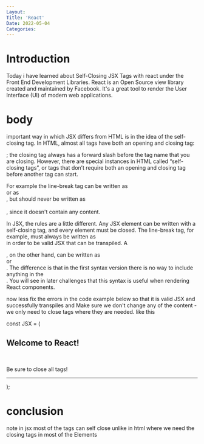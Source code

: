 ```yaml
---
Layout:
Title: 'React'
Date: 2022-05-04
Categories:
---
```


# Introduction

Today i have learned about Self-Closing JSX Tags with react 
 under the Front End Development Libraries.
 React is an Open Source view library created and maintained by Facebook. It's a great tool to render the User Interface 
 (UI) of modern web applications.

# body

important way in which JSX differs from HTML is in the idea of the self-closing tag.
In HTML, almost all tags have both an opening and closing tag: <div></div>; the closing tag always has a forward slash before the tag name that you are closing. However, there are special instances in HTML called “self-closing tags”, or tags that don’t require both an opening and closing tag before another tag can start.

For example the line-break tag can be written as <br> or as <br />, but should never be written as <br></br>, since it doesn't contain any content.

In JSX, the rules are a little different. Any JSX element can be written with a self-closing tag, and every element must be closed. The line-break tag, for example, must always be written as <br /> in order to be valid JSX that can be transpiled. A <div>, on the other hand, can be written as <div /> or <div></div>. The difference is that in the first syntax version there is no way to include anything in the <div />. You will see in later challenges that this syntax is useful when rendering React components.

now less fix the errors in the code example below so that it is valid JSX and successfully transpiles and Make sure we don't change any of the content - we only need to close tags where they are needed.
like this

const JSX = (
  <div>
    <h2>Welcome to React!</h2>
     <br />
    <p>Be sure to close all tags!</p>
    <hr />
  </div>
);

# conclusion
note in jsx most of the tags can self close unlike in html where we need the closing tags in most of the Elements
